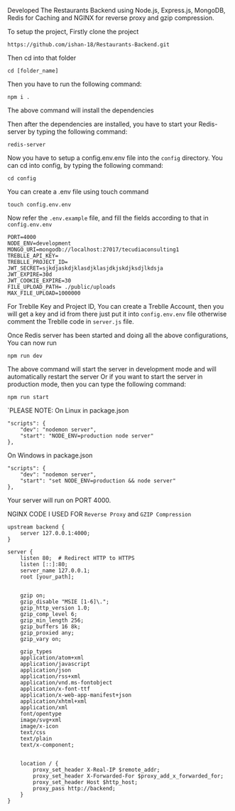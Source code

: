 Developed The Restaurants Backend using Node.js, Express.js, MongoDB, Redis for Caching and NGINX for reverse proxy and gzip compression.

To setup the project, Firstly clone the project
```shell
https://github.com/ishan-18/Restaurants-Backend.git
```

Then cd into that folder
```shell
cd [folder_name]
```

Then you have to run the following command:
```shell
npm i .
```

The above command will install the dependencies

Then after the dependencies are installed, you have to start your Redis-server by typing the following command:
```shell
redis-server
```

Now you have to setup a config.env.env file into the `config` directory. You can cd into config, by typing the following command:
```shell
cd config
```

You can create a .env file using touch command
```shell
touch config.env.env
```

Now refer the `.env.example` file, and fill the fields according to that in `config.env.env`
```shell
PORT=4000
NODE_ENV=development
MONGO_URI=mongodb://localhost:27017/tecudiaconsulting1
TREBLLE_API_KEY=
TREBLLE_PROJECT_ID=
JWT_SECRET=sjkdjaskdjklasdjklasjdkjskdjksdjlkdsja
JWT_EXPIRE=30d
JWT_COOKIE_EXPIRE=30
FILE_UPLOAD_PATH= ./public/uploads
MAX_FILE_UPLOAD=1000000
```

For Treblle Key and Project ID, You can create a Treblle Account, then you will get a key and id from there just put it into `config.env.env` file otherwise comment the Treblle code in `server.js` file.

Once Redis server has been started and doing all the above configurations, You can now run
```shell
npm run dev
```

The above command will start the server in development mode and will automatically restart the server Or if you want to start the server in production mode, then you can type the following command:

```shell
npm run start
```

`PLEASE NOTE: On Linux in package.json 
```shell
"scripts": {
    "dev": "nodemon server",
    "start": "NODE_ENV=production node server"
},
``` 
On Windows in package.json
```shell
"scripts": {
    "dev": "nodemon server",
    "start": "set NODE_ENV=production && node server"
},
``` 

Your server will run on PORT 4000.

NGINX CODE I USED FOR `Reverse Proxy` and `GZIP Compression`
```shell
upstream backend {
	server 127.0.0.1:4000;
}

server {
    listen 80;  # Redirect HTTP to HTTPS
    listen [::]:80;
    server_name 127.0.0.1;
    root [your_path];
    

    gzip on;
    gzip_disable "MSIE [1-6]\.";
    gzip_http_version 1.0;
    gzip_comp_level 6;
    gzip_min_length 256;
    gzip_buffers 16 8k;
    gzip_proxied any;
    gzip_vary on;

    gzip_types
    application/atom+xml
    application/javascript
    application/json
    application/rss+xml
    application/vnd.ms-fontobject
    application/x-font-ttf
    application/x-web-app-manifest+json
    application/xhtml+xml
    application/xml
    font/opentype
    image/svg+xml
    image/x-icon
    text/css
    text/plain
    text/x-component;

    
    location / {
        proxy_set_header X-Real-IP $remote_addr;
        proxy_set_header X-Forwarded-For $proxy_add_x_forwarded_for;
        proxy_set_header Host $http_host;
        proxy_pass http://backend;
    }       
}
```